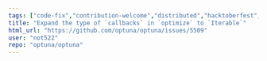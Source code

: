 ```yaml
---
tags: ["code-fix","contribution-welcome","distributed","hacktoberfest","hyperparameter-optimization","machine-learning","parallel","python"]
title: "Expand the type of `callbacks` in `optimize` to `Iterable`"
html_url: "https://github.com/optuna/optuna/issues/5509"
user: "not522"
repo: "optuna/optuna"
---
```


